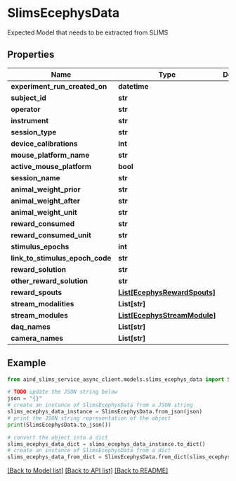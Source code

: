 # SlimsEcephysData

Expected Model that needs to be extracted from SLIMS

## Properties

Name | Type | Description | Notes
------------ | ------------- | ------------- | -------------
**experiment_run_created_on** | **datetime** |  | [optional] 
**subject_id** | **str** |  | [optional] 
**operator** | **str** |  | [optional] 
**instrument** | **str** |  | [optional] 
**session_type** | **str** |  | [optional] 
**device_calibrations** | **int** |  | [optional] 
**mouse_platform_name** | **str** |  | [optional] 
**active_mouse_platform** | **bool** |  | [optional] 
**session_name** | **str** |  | [optional] 
**animal_weight_prior** | **str** |  | [optional] 
**animal_weight_after** | **str** |  | [optional] 
**animal_weight_unit** | **str** |  | [optional] 
**reward_consumed** | **str** |  | [optional] 
**reward_consumed_unit** | **str** |  | [optional] 
**stimulus_epochs** | **int** |  | [optional] 
**link_to_stimulus_epoch_code** | **str** |  | [optional] 
**reward_solution** | **str** |  | [optional] 
**other_reward_solution** | **str** |  | [optional] 
**reward_spouts** | [**List[EcephysRewardSpouts]**](EcephysRewardSpouts.md) |  | [optional] 
**stream_modalities** | **List[str]** |  | [optional] 
**stream_modules** | [**List[EcephysStreamModule]**](EcephysStreamModule.md) |  | [optional] 
**daq_names** | **List[str]** |  | [optional] 
**camera_names** | **List[str]** |  | [optional] 

## Example

```python
from aind_slims_service_async_client.models.slims_ecephys_data import SlimsEcephysData

# TODO update the JSON string below
json = "{}"
# create an instance of SlimsEcephysData from a JSON string
slims_ecephys_data_instance = SlimsEcephysData.from_json(json)
# print the JSON string representation of the object
print(SlimsEcephysData.to_json())

# convert the object into a dict
slims_ecephys_data_dict = slims_ecephys_data_instance.to_dict()
# create an instance of SlimsEcephysData from a dict
slims_ecephys_data_from_dict = SlimsEcephysData.from_dict(slims_ecephys_data_dict)
```
[[Back to Model list]](../README.md#documentation-for-models) [[Back to API list]](../README.md#documentation-for-api-endpoints) [[Back to README]](../README.md)


